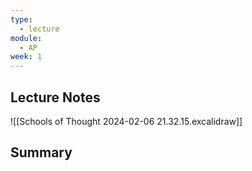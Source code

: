```yaml
---
type:
  - lecture
module:
  - AP
week: 1
---
```

## Lecture Notes
![[Schools of Thought 2024-02-06 21.32.15.excalidraw]]
## Summary
